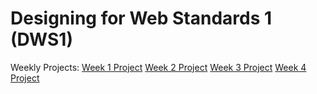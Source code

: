 Designing for Web Standards 1 (DWS1)
====
Weekly Projects:
<a href="https://ialbertm.github.io/dws1/martinez_albert_project1/index.html">Week 1 Project</a>
<a href='http://ialbertm.github.io/dws1/martinez-albert-project2/index.html'>Week 2 Project</a>
<a href="http://ialbertm.github.io/dws1/martinez-albert-project3/index.html">Week 3 Project</a>
<a href="http://ialbertm.github.io/dws1/martinez-albert-project4/index.html">Week 4 Project</a>
